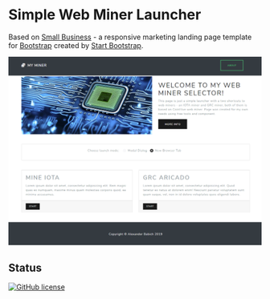 # Simple Web Miner Launcher

Based on [Small Business](http://startbootstrap.com/template-overviews/small-business/) - a responsive marketing landing page template for [Bootstrap](http://getbootstrap.com/) created by [Start Bootstrap](http://startbootstrap.com/).

![Screenshot](screenshot-127.0.0.1-61741-2019.02.19-18-53-21.png "Screenshot - 19/02/2019")
      

## Status

[![GitHub license](https://img.shields.io/badge/license-MIT-blue.svg)](https://raw.githubusercontent.com/liketaurus/MinerSelector/blob/master/LICENSE)
